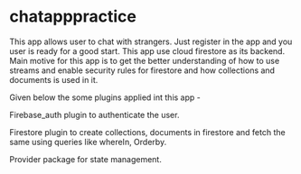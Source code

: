 # chatapppractice

This app allows user to chat with strangers. Just register in the app and you user is ready for a good start. This app use cloud firestore as its backend. Main motive for this app is to get the better understanding of how to use streams and enable security rules for firestore and how collections and documents is used in it.

Given below the some plugins applied int this app - 

Firebase_auth plugin to authenticate the user.

Firestore plugin to create collections, documents in firestore and fetch the same using queries like whereIn, Orderby.

Provider package for state management.



